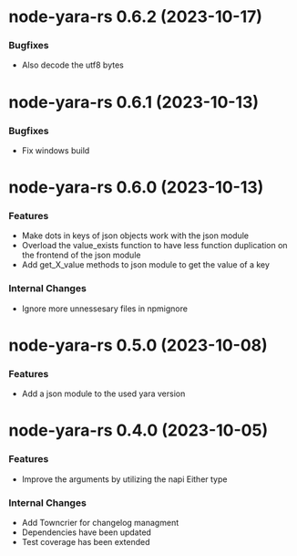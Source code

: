 # node-yara-rs 0.6.2 (2023-10-17)

### Bugfixes

- Also decode the utf8 bytes


# node-yara-rs 0.6.1 (2023-10-13)

### Bugfixes

- Fix windows build


# node-yara-rs 0.6.0 (2023-10-13)

### Features

- Make dots in keys of json objects work with the json module
- Overload the value_exists function to have less function duplication on the frontend of the json module
- Add get_X_value methods to json module to get the value of a key

### Internal Changes

- Ignore more unnessesary files in npmignore

# node-yara-rs 0.5.0 (2023-10-08)

### Features

- Add a json module to the used yara version

# node-yara-rs 0.4.0 (2023-10-05)

### Features

- Improve the arguments by utilizing the napi Either type

### Internal Changes

- Add Towncrier for changelog managment
- Dependencies have been updated
- Test coverage has been extended
